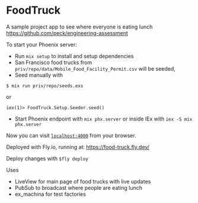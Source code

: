 # FoodTruck

A sample project app to see where everyone is eating lunch
https://github.com/peck/engineering-assessment

To start your Phoenix server:

- Run `mix setup` to install and setup dependencies
- San Francisco food trucks from `priv/repo/data/Mobile_Food_Facility_Permit.csv` will be seeded, 
- Seed manually with 

`$ mix run priv/repo/seeds.exs` 

or

`iex(1)> FoodTruck.Setup.Seeder.seed()`
- Start Phoenix endpoint with `mix phx.server` or inside IEx with `iex -S mix phx.server`

Now you can visit [`localhost:4000`](http://localhost:4000) from your browser.

Deployed with Fly.io, running at: https://food-truck.fly.dev/

Deploy changes with `$fly deploy`


Uses
* LiveView for main page of food trucks with live updates
* PubSub to broadcast where people are eating lunch
* ex_machina for test factories
